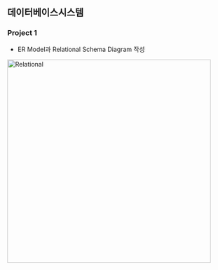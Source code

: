 ## 데이터베이스시스템

### Project 1
- ER Model과 Relational Schema Diagram 작성
<img width="464" alt="Relational" src="https://github.com/nowgnoes11/CSE4110/assets/142385766/4edf8e0b-18ad-4902-a2fa-2903466bd607">

